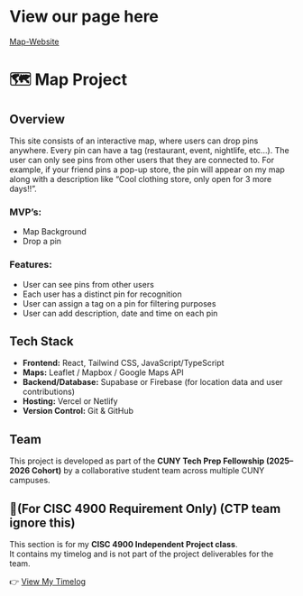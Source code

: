# View our page here 
[Map-Website](https://Mirio1010.github.io/map-project/)

# 🗺️ Map Project

## Overview
This site consists of an interactive map, where users can drop pins anywhere. Every pin can have a tag (restaurant, event, nightlife, etc…). The user can only see pins from other users that they are connected to. For example, if your friend pins a pop-up store, the pin will appear on my map along with a description like “Cool clothing store, only open for 3 more days!!”.

### MVP’s:
- Map Background  
- Drop a pin  
### Features:
- User can see pins from other users  
- Each user has a distinct pin for recognition  
- User can assign a tag on a pin for filtering purposes  
- User can add description, date and time on each pin  

## Tech Stack
- **Frontend:** React, Tailwind CSS, JavaScript/TypeScript  
- **Maps:** Leaflet / Mapbox / Google Maps API  
- **Backend/Database:** Supabase or Firebase (for location data and user contributions)  
- **Hosting:** Vercel or Netlify  
- **Version Control:** Git & GitHub  

## Team
This project is developed as part of the **CUNY Tech Prep Fellowship (2025–2026 Cohort)** by a collaborative student team across multiple CUNY campuses.  

## 📑(For CISC 4900 Requirement Only) (CTP team ignore this)
This section is for my **CISC 4900 Independent Project class**.  
It contains my timelog and is not part of the project deliverables for the team.  

👉 [View My Timelog](https://docs.google.com/spreadsheets/d/1t9WjDZbcMgz16ysqB7L7l7HQdXJRdsoC8jRkrP5u7Qs/edit?usp=sharing)

